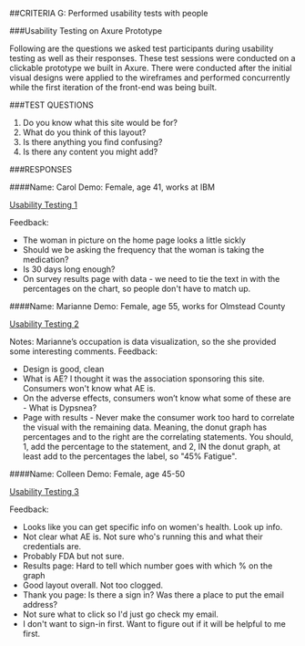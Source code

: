 ##CRITERIA G:
Performed usability tests with people

###Usability Testing on Axure Prototype

Following are the questions we asked test participants during usability testing as well as their responses.  These test sessions were conducted on a clickable prototype we built in Axure.  There were conducted after the initial visual designs were applied to the wireframes and performed concurrently while the first iteration of the front-end was being built.

###TEST QUESTIONS

1) Do you know what this site would be for?
2) What do you think of this layout?
3) Is there anything you find confusing?
4) Is there any content you might add?

###RESPONSES

####Name:  Carol
Demo:  Female, age 41, works at IBM

[Usability Testing 1](https://github.com/NishConsulting/ADS-I-BPA-Design-Prototype/blob/master/Pictures/%237%20Carol%20Pic1.png)

Feedback:
- The woman in picture on the home page looks a little sickly
- Should we be asking the frequency that the woman is taking the medication?
- Is 30 days long enough?
- On survey results page with data - we need to tie the text in with the percentages on the chart, so people don't have to match up.

####Name:  Marianne
Demo:  Female, age 55, works for Olmstead County

[Usability Testing 2](https://github.com/NishConsulting/ADS-I-BPA-Design-Prototype/blob/master/Pictures/%237%20Maryanne%20Pic2.png)

Notes:   Marianne’s occupation is data visualization, so the she provided some interesting comments.
Feedback:
- Design is good, clean
- What is AE? I thought it was the association sponsoring this site.  Consumers won't know what AE is.      
- On the adverse effects, consumers won’t know what some of these are - What is Dypsnea?      
- Page with results - Never make the consumer work too hard to correlate the visual with the remaining data.  Meaning, the donut graph has percentages and to the right are the correlating statements.  You should, 1, add the percentage to the statement, and 2, IN the donut graph, at least add to the percentages the label, so "45% Fatigue".

####Name:  Colleen
Demo:  Female, age 45-50

[Usability Testing 3](https://github.com/NishConsulting/ADS-I-BPA-Design-Prototype/blob/master/Pictures/%237%20Colleen%20Pic3.png)

Feedback:
- Looks like you can get specific info on women's health.  Look up info.
- Not clear what AE is.  Not sure who's running this and what their credentials are.     
- Probably FDA but not sure.
- Results page:  Hard to tell which number goes with which % on the graph
- Good layout overall.  Not too clogged.
- Thank you page:  Is there a sign in?  Was there a place to put the email address?  
- Not sure what to click so I'd just go check my email.
- I don't want to sign-in first.  Want to figure out if it will be helpful to me first.

